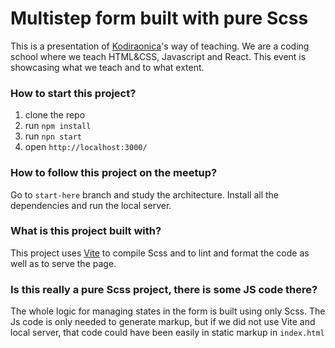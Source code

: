 # Multistep form built with pure Scss
This is a presentation of [Kodiraonica](https://kodiraonica.dev/)'s way of teaching. We are a coding school where we teach HTML&CSS, Javascript and React. This event is showcasing what we teach and to what extent.

### How to start this project?
1. clone the repo
2. run `npm install`
3. run `npn start`
4. open `http://localhost:3000/`

### How to follow this project on the meetup?
Go to `start-here` branch and study the architecture. Install all the dependencies and run the local server.

### What is this project built with?
This project uses [Vite](https://vitejs.dev/) to compile Scss and to lint and format the code as well as to serve the page.

### Is this really a pure Scss project, there is some JS code there?
The whole logic for managing states in the form is built using only Scss. The Js code is only needed to generate markup, but if we did not use Vite and local server, that code could have been easily in static markup in `index.html`